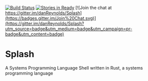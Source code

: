 [![Build Status](https://travis-ci.org/danReynolds/Splash.svg?branch=master)](https://travis-ci.org/danReynolds/Splash)
[![Stories in Ready](https://badge.waffle.io/danReynolds/Splash.png?label=ready&title=Ready)](https://waffle.io/danReynolds/Splash)
[![Join the chat at https://gitter.im/danReynolds/Splash](https://badges.gitter.im/Join%20Chat.svg)](https://gitter.im/danReynolds/Splash?utm_source=badge&utm_medium=badge&utm_campaign=pr-badge&utm_content=badge)
# Splash
A Systems Programming Language Shell written in Rust, a systems programming language
